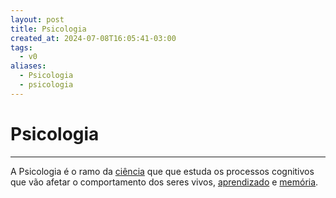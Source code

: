 ```yaml
---
layout: post
title: Psicologia
created_at: 2024-07-08T16:05:41-03:00
tags:
  - v0
aliases:
  - Psicologia
  - psicologia
---
```

# Psicologia
---

A Psicologia é o ramo da [ciência](_insight/2024/07/2024-07-08-Ciencia.md)  que que estuda os processos cognitivos que vão afetar o comportamento dos seres vivos, [aprendizado](mapas/2024-07-11-Auto_desenvolvimento.md) e [memória](_insight/2024/07/2024-07-08-Memoria.md). 